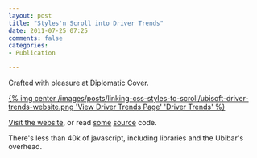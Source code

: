 ```yaml
---
layout: post
title: "Styles'n Scroll into Driver Trends"
date: 2011-07-25 07:25
comments: false
categories:
- Publication

---
```


Crafted with pleasure at Diplomatic Cover.

<a href="http://driver-club.uk.ubi.com/xbox/trends" target="_blank">
{% img center /images/posts/linking-css-styles-to-scroll/ubisoft-driver-trends-website.png 'View Driver Trends Page' 'Driver Trends' %}
</a>

[Visit the website](http://driver-club.uk.ubi.com/xbox/trends),
or read [some](http://static2.cdn.ubi.com/gametoweb/driver-club/live/09082011/trends/js/common.js)
[source](http://static2.cdn.ubi.com/gametoweb/driver-club/live/09082011/trends/js/screen.js) code.

There's less than 40k of javascript, including libraries and the Ubibar's overhead.